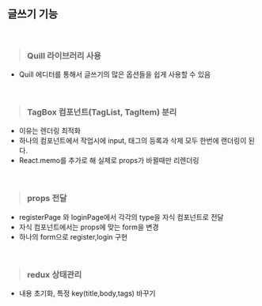 ## 글쓰기 기능

<br>

>### Quill 라이브러리 사용
  - Quill 에디터를 통해서 글쓰기의 많은 옵션들을 쉽게 사용할 수 있음


<br>

>### TagBox 컴포넌트(TagList, TagItem) 분리
  - 이유는 렌더링 최적화
  - 하나의 컴포넌트에서 작업시에 input, 태그의 등록과 삭제 모두 한번에 랜더링이 된다.
  - React.memo를 추가로 해 실제로 props가 바뀔때만 리렌더링


<br>

>### props 전달
- registerPage 와 loginPage에서 각각의 type을 자식 컴포넌트로 전달
- 자식 컴포넌트에서는 props에 맞는 form을 변경
- 하나의 form으로 register,login 구현

<br>

>### redux 상태관리
- 내용 초기화, 특정 key(title,body,tags) 바꾸기


